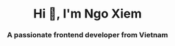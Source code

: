 <h1 align="center">Hi 👋, I'm Ngo Xiem</h1>
<h3 align="center">A passionate frontend developer from Vietnam</h3>

